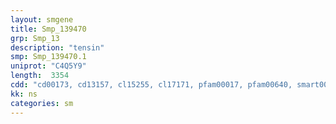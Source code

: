 ```yaml
---
layout: smgene
title: Smp_139470
grp: Smp_13
description: "tensin"
smp: Smp_139470.1
uniprot: "C4Q5Y9"
length:  3354
cdd: "cd00173, cd13157, cl15255, cl17171, pfam00017, pfam00640, smart00252, smart00462"
kk: ns
categories: sm
---
```

